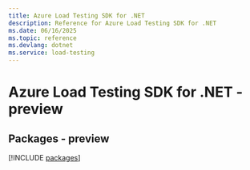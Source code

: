 ```yaml
---
title: Azure Load Testing SDK for .NET
description: Reference for Azure Load Testing SDK for .NET
ms.date: 06/16/2025
ms.topic: reference
ms.devlang: dotnet
ms.service: load-testing
---
```

# Azure Load Testing SDK for .NET - preview
## Packages - preview
[!INCLUDE [packages](load-testing-index.md)]
